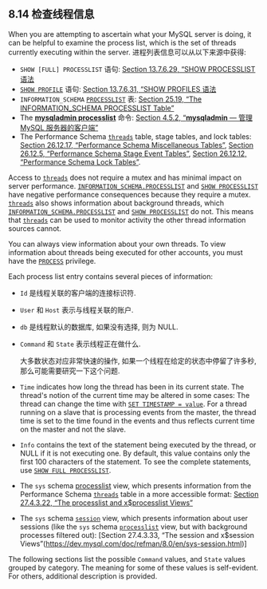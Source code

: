 ## 8.14 检查线程信息

When you are attempting to ascertain what your MySQL server is doing, it can be helpful to examine the process list, which is the set of threads currently executing within the server. 进程列表信息可以从以下来源中获得: 

- `SHOW [FULL] PROCESSLIST` 语句: [Section 13.7.6.29, “SHOW PROCESSLIST 语法](https://dev.mysql.com/doc/refman/8.0/en/show-processlist.html) 
- [`SHOW PROFILE`](https://dev.mysql.com/doc/refman/8.0/en/show-profile.html) 语句: [Section 13.7.6.31, “SHOW PROFILES 语法](https://dev.mysql.com/doc/refman/8.0/en/show-profiles.html) 
- `INFORMATION_SCHEMA` [`PROCESSLIST`](https://dev.mysql.com/doc/refman/8.0/en/processlist-table.html) 表: [Section 25.19, “The INFORMATION_SCHEMA PROCESSLIST Table”](https://dev.mysql.com/doc/refman/8.0/en/processlist-table.html) 
- The [**mysqladmin processlist**](https://dev.mysql.com/doc/refman/8.0/en/mysqladmin.html) 命令: [Section 4.5.2, “**mysqladmin** — 管理 MySQL 服务器的客户端”](https://dev.mysql.com/doc/refman/8.0/en/mysqladmin.html) 
- The Performance Schema [`threads`](https://dev.mysql.com/doc/refman/8.0/en/threads-table.html) table, stage tables, and lock tables: [Section 26.12.17, “Performance Schema Miscellaneous Tables”](https://dev.mysql.com/doc/refman/8.0/en/performance-schema-miscellaneous-tables.html), [Section 26.12.5, “Performance Schema Stage Event Tables”](https://dev.mysql.com/doc/refman/8.0/en/performance-schema-stage-tables.html), [Section 26.12.12, “Performance Schema Lock Tables”](https://dev.mysql.com/doc/refman/8.0/en/performance-schema-lock-tables.html). 

Access to [`threads`](https://dev.mysql.com/doc/refman/8.0/en/threads-table.html) does not require a mutex and has minimal impact on server performance. [`INFORMATION_SCHEMA.PROCESSLIST`](https://dev.mysql.com/doc/refman/8.0/en/processlist-table.html) and [`SHOW PROCESSLIST`](https://dev.mysql.com/doc/refman/8.0/en/show-processlist.html) have negative performance consequences because they require a mutex. [`threads`](https://dev.mysql.com/doc/refman/8.0/en/threads-table.html) also shows information about background threads, which [`INFORMATION_SCHEMA.PROCESSLIST`](https://dev.mysql.com/doc/refman/8.0/en/processlist-table.html) and [`SHOW PROCESSLIST`](https://dev.mysql.com/doc/refman/8.0/en/show-processlist.html) do not. This means that [`threads`](https://dev.mysql.com/doc/refman/8.0/en/threads-table.html) can be used to monitor activity the other thread information sources cannot. 

You can always view information about your own threads. To view information about threads being executed for other accounts, you must have the [`PROCESS`](https://dev.mysql.com/doc/refman/8.0/en/privileges-provided.html#priv_process) privilege. 

Each process list entry contains several pieces of information: 

- `Id` 是线程关联的客户端的连接标识符. 
- `User` 和 `Host` 表示与线程关联的账户. 
- `db` 是线程默认的数据库, 如果没有选择, 则为 NULL. 
- `Command` 和 `State` 表示线程正在做什么. 

    大多数状态对应非常快速的操作, 如果一个线程在给定的状态中停留了许多秒, 那么可能需要研究一下这个问题. 

- `Time` indicates how long the thread has been in its current state. The thread's notion of the current time may be altered in some cases: The thread can change the time with [`SET TIMESTAMP = value`](https://dev.mysql.com/doc/refman/8.0/en/set-variable.html). For a thread running on a slave that is processing events from the master, the thread time is set to the time found in the events and thus reflects current time on the master and not the slave. 
- `Info` contains the text of the statement being executed by the thread, or NULL if it is not executing one. By default, this value contains only the first 100 characters of the statement. To see the complete statements, use [`SHOW FULL PROCESSLIST`](https://dev.mysql.com/doc/refman/8.0/en/show-processlist.html). 

- The `sys` schema [processlist](https://dev.mysql.com/doc/refman/8.0/en/sys-processlist.html) view, which presents information from the Performance Schema [`threads`](https://dev.mysql.com/doc/refman/8.0/en/threads-table.html) table in a more accessible format: [Section 27.4.3.22, “The processlist and x$processlist Views”](https://dev.mysql.com/doc/refman/8.0/en/sys-processlist.html) 
- The `sys` schema [`session`](https://dev.mysql.com/doc/refman/8.0/en/sys-session.html) view, which presents information about user sessions (like the `sys` schema [`processlist`](https://dev.mysql.com/doc/refman/8.0/en/sys-processlist.html) view, but with background processes filtered out): [Section 27.4.3.33, “The session and x$session Views”(https://dev.mysql.com/doc/refman/8.0/en/sys-session.html)] 

The following sections list the possible `Command` values, and `State` values grouped by category. The meaning for some of these values is self-evident. For others, additional description is provided. 